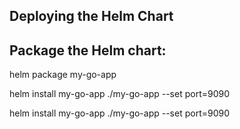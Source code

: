 ## Deploying the Helm Chart

##  Package the Helm chart:

helm package my-go-app

helm install my-go-app ./my-go-app --set port=9090

helm install my-go-app ./my-go-app --set port=9090
